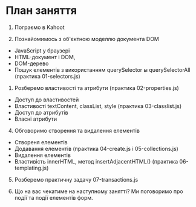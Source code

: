 # План заняття

1. Пограємо в Kahoot

2. Познайомимось з об'єктною моделлю документа DOM

- JavaScript у браузері
- HTML-документ і DOM,
- DOM-дерево
- Пошук елементів з використанням querySelector ы querySelectorAll (практика
  01-selectors.js)

1. Розберемо властивості та атрибути (практика 02-properties.js)

- Доступ до властивостей
- Властивості textContent, classList, style (практика 03-classlist.js)
- Доступ до атрибутів
- Власні атрибути

4. Обговоримо cтворення та видалення елементів

- Створеня елементів
- Додавання елементів (практика 04-create.js і 05-collections.js)
- Видалення елементів
- Властивість innerHTML, метод insertAdjacentHTML() (практика 06-templating.js)

5. Розберемо практичну задачу 07-transactions.js

6. Що на вас чекатиме на наступному занятті? Ми поговоримо про події та події
   елементів форм.
